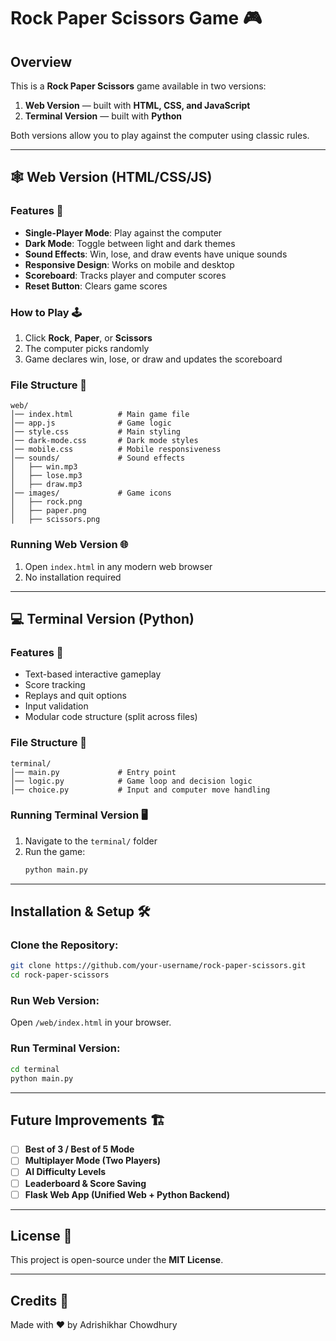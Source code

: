 # Rock Paper Scissors Game 🎮

## Overview
This is a **Rock Paper Scissors** game available in two versions:

1. **Web Version** — built with **HTML, CSS, and JavaScript**  
2. **Terminal Version** — built with **Python**

Both versions allow you to play against the computer using classic rules.

---

## 🕸️ Web Version (HTML/CSS/JS)

### Features 🚀
- **Single-Player Mode**: Play against the computer
- **Dark Mode**: Toggle between light and dark themes
- **Sound Effects**: Win, lose, and draw events have unique sounds
- **Responsive Design**: Works on mobile and desktop
- **Scoreboard**: Tracks player and computer scores
- **Reset Button**: Clears game scores

### How to Play 🕹️
1. Click **Rock**, **Paper**, or **Scissors**
2. The computer picks randomly
3. Game declares win, lose, or draw and updates the scoreboard

### File Structure 📁
```
web/
│── index.html          # Main game file
│── app.js              # Game logic
│── style.css           # Main styling
│── dark-mode.css       # Dark mode styles
│── mobile.css          # Mobile responsiveness
│── sounds/             # Sound effects
│   ├── win.mp3
│   ├── lose.mp3
│   ├── draw.mp3
│── images/             # Game icons
│   ├── rock.png
│   ├── paper.png
│   ├── scissors.png
```

### Running Web Version 🌐
1. Open `index.html` in any modern web browser
2. No installation required

---

## 💻 Terminal Version (Python)

### Features 🧠
- Text-based interactive gameplay
- Score tracking
- Replays and quit options
- Input validation
- Modular code structure (split across files)

### File Structure 📁
```
terminal/
│── main.py             # Entry point
│── logic.py            # Game loop and decision logic
│── choice.py           # Input and computer move handling
```

### Running Terminal Version 🖥️
1. Navigate to the `terminal/` folder
2. Run the game:
   ```bash
   python main.py
   ```

---

## Installation & Setup 🛠️

### Clone the Repository:
```bash
git clone https://github.com/your-username/rock-paper-scissors.git
cd rock-paper-scissors
```

### Run Web Version:
Open `/web/index.html` in your browser.

### Run Terminal Version:
```bash
cd terminal
python main.py
```

---

## Future Improvements 🏗️
- [ ] **Best of 3 / Best of 5 Mode**
- [ ] **Multiplayer Mode (Two Players)**
- [ ] **AI Difficulty Levels**
- [ ] **Leaderboard & Score Saving**
- [ ] **Flask Web App (Unified Web + Python Backend)**

---

## License 📜
This project is open-source under the **MIT License**.

---

## Credits 🙌
Made with ❤️ by Adrishikhar Chowdhury